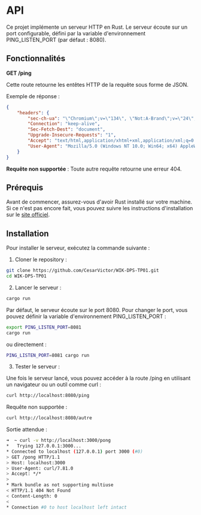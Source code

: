# API

Ce projet implémente un serveur HTTP en Rust.
Le serveur écoute sur un port configurable, défini par la variable d'environnement PING_LISTEN_PORT (par défaut : 8080).

## Fonctionnalités


**GET /ping**

Cette route retourne les entêtes HTTP de la requête sous forme de JSON. 

Exemple de réponse :

```json
{
    "headers": {
        "sec-ch-ua": "\"Chromium\";v=\"134\", \"Not:A-Brand\";v=\"24\", \"Google Chrome\";v=\"134\"",
        "Connection": "keep-alive",
        "Sec-Fetch-Dest": "document",
        "Upgrade-Insecure-Requests": "1",
        "Accept": "text/html,application/xhtml+xml,application/xml;q=0.9,image/avif,image/webp,image/apng,*/*;q=0.8,application/signed-exchange;v=b3;q=0.7",
        "User-Agent": "Mozilla/5.0 (Windows NT 10.0; Win64; x64) AppleWebKit/537.36 (KHTML, like Gecko) Chrome/134.0.0.0 Safari/537.36",
    }
}
```

**Requête non supportée** : Toute autre requête retourne une erreur 404.

## Prérequis

Avant de commencer, assurez-vous d'avoir Rust installé sur votre machine. Si ce n'est pas encore fait, vous pouvez suivre les instructions d'installation sur le [site officiel](https://www.rust-lang.org/tools/install).

## Installation

Pour installer le serveur, exécutez la commande suivante :

1. Cloner le repository  :
```bash
git clone https://github.com/CesarVictor/WIK-DPS-TP01.git
cd WIK-DPS-TP01
```

2. Lancer le serveur :
```bash
cargo run
``` 

Par défaut, le serveur écoute sur le port 8080. Pour changer le port, vous pouvez définir la variable d'environnement PING_LISTEN_PORT :

```bash
export PING_LISTEN_PORT=8081
cargo run
```

ou directement :

```bash
PING_LISTEN_PORT=8081 cargo run
```

3. Tester le serveur :

Une fois le serveur lancé, vous pouvez accéder à la route /ping en utilisant un navigateur ou un outil comme curl :

```bash
curl http://localhost:8080/ping
``` 

Requête non supportée :

```bash
curl http://localhost:8080/autre
```

Sortie attendue :

```bash
➜  ~ curl -v http://localhost:3000/pong
*   Trying 127.0.0.1:3000...
* Connected to localhost (127.0.0.1) port 3000 (#0)
> GET /pong HTTP/1.1
> Host: localhost:3000
> User-Agent: curl/7.81.0
> Accept: */*
>
* Mark bundle as not supporting multiuse
< HTTP/1.1 404 Not Found
< Content-Length: 0
<
* Connection #0 to host localhost left intact
```
